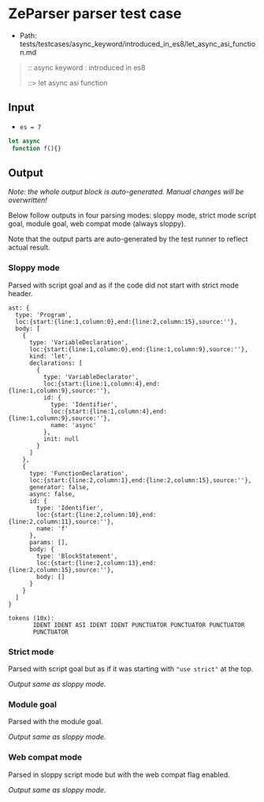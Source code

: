 # ZeParser parser test case

- Path: tests/testcases/async_keyword/introduced_in_es8/let_async_asi_function.md

> :: async keyword : introduced in es8
>
> ::> let async asi function

## Input

- `es = 7`

`````js
let async 
 function f(){}
`````

## Output

_Note: the whole output block is auto-generated. Manual changes will be overwritten!_

Below follow outputs in four parsing modes: sloppy mode, strict mode script goal, module goal, web compat mode (always sloppy).

Note that the output parts are auto-generated by the test runner to reflect actual result.

### Sloppy mode

Parsed with script goal and as if the code did not start with strict mode header.

`````
ast: {
  type: 'Program',
  loc:{start:{line:1,column:0},end:{line:2,column:15},source:''},
  body: [
    {
      type: 'VariableDeclaration',
      loc:{start:{line:1,column:0},end:{line:1,column:9},source:''},
      kind: 'let',
      declarations: [
        {
          type: 'VariableDeclarator',
          loc:{start:{line:1,column:4},end:{line:1,column:9},source:''},
          id: {
            type: 'Identifier',
            loc:{start:{line:1,column:4},end:{line:1,column:9},source:''},
            name: 'async'
          },
          init: null
        }
      ]
    },
    {
      type: 'FunctionDeclaration',
      loc:{start:{line:2,column:1},end:{line:2,column:15},source:''},
      generator: false,
      async: false,
      id: {
        type: 'Identifier',
        loc:{start:{line:2,column:10},end:{line:2,column:11},source:''},
        name: 'f'
      },
      params: [],
      body: {
        type: 'BlockStatement',
        loc:{start:{line:2,column:13},end:{line:2,column:15},source:''},
        body: []
      }
    }
  ]
}

tokens (10x):
       IDENT IDENT ASI IDENT IDENT PUNCTUATOR PUNCTUATOR PUNCTUATOR
       PUNCTUATOR
`````

### Strict mode

Parsed with script goal but as if it was starting with `"use strict"` at the top.

_Output same as sloppy mode._

### Module goal

Parsed with the module goal.

_Output same as sloppy mode._

### Web compat mode

Parsed in sloppy script mode but with the web compat flag enabled.

_Output same as sloppy mode._
